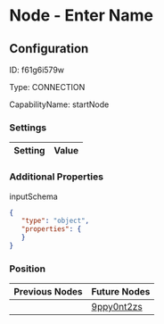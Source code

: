 # Node - Enter Name
## Configuration
ID:  f61g6i579w

Type: CONNECTION 

CapabilityName: startNode

### Settings
| Setting | Value  |
| :------------------------ | ---------------------------------------- |
 




### Additional Properties
inputSchema
 ```json 
{
	"type": "object",
	"properties": {
	}
}
```




### Position
| Previous Nodes | Future Nodes |
| :------------- | ------------ |
|  | [9ppy0nt2zs](./9ppy0nt2zs.md) |